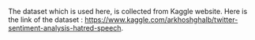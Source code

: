 The dataset which is used here, is collected from Kaggle website. Here is the link of the dataset : https://www.kaggle.com/arkhoshghalb/twitter-sentiment-analysis-hatred-speech.